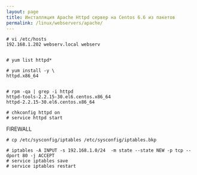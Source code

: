 ```yaml
---
layout: page
title: Инсталляция Apache Httpd сервер на Centos 6.6 из пакетов
permalink: /linux/webservers/apache/
---
```



    # vi /etc/hosts
    192.168.1.202 webserv.local webserv


    # yum list httpd*

    # yum install -y \
    httpd.x86_64


    # rpm -qa | grep -i httpd
    httpd-tools-2.2.15-30.el6.centos.x86_64
    httpd-2.2.15-30.el6.centos.x86_64

    # chkconfig httpd on
    # service httpd start


FIREWALL

    # cp /etc/sysconfig/iptables /etc/sysconfig/iptables.bkp

    # iptables -A INPUT -s 192.168.1.0/24  -m state --state NEW -p tcp --dport 80 -j ACCEPT
    # service iptables save
    # service iptables restart
